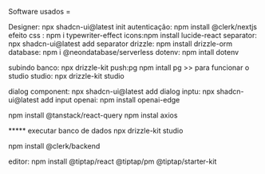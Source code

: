 Software usados = 

Designer: npx shadcn-ui@latest init
autenticação:   npm install @clerk/nextjs
efeito css : npm i typewriter-effect
icons:npm install lucide-react
separator: npx shadcn-ui@latest add separator
drizzle:  npm install drizzle-orm
database: npm i @neondatabase/serverless
dotenv: npm intall dotenv 

subindo banco: npx drizzle-kit push:pg
npm intall pg >> para funcionar o studio
studio:  npx drizzle-kit studio

dialog component: npx shadcn-ui@latest add dialog
inptu: npx shadcn-ui@latest add input
openai: npm install openai-edge

npm install @tanstack/react-query
npm instal axios




***** executar banco de dados npx drizzle-kit studio

npm install @clerk/backend


editor:   npm install @tiptap/react @tiptap/pm @tiptap/starter-kit